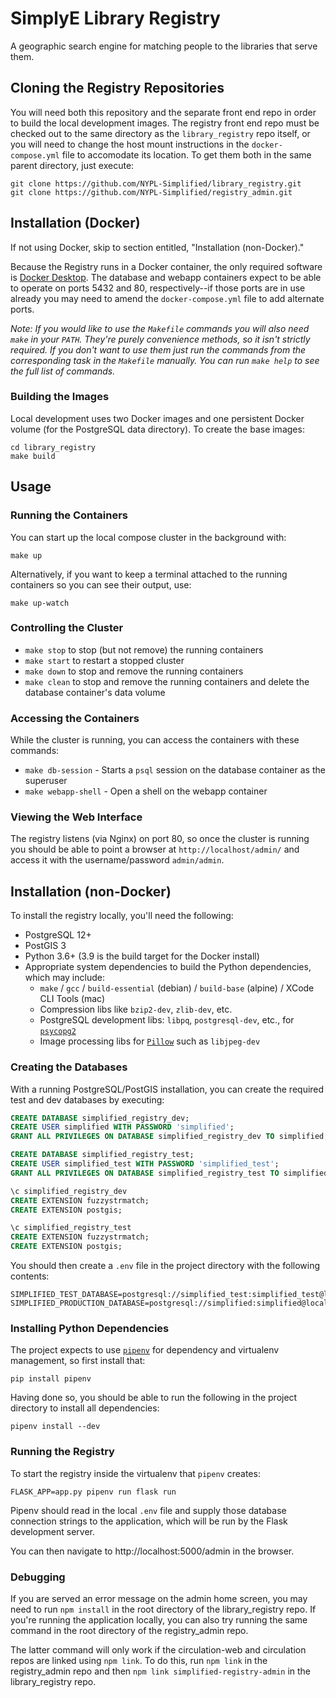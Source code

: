 # SimplyE Library Registry

A geographic search engine for matching people to the libraries that serve them.

## Cloning the Registry Repositories

You will need both this repository and the separate front end repo in order to build the local development images. The registry front end repo must be checked out to the same directory as the `library_registry` repo itself, or you will need to change the host mount instructions in the `docker-compose.yml` file to accomodate its location. To get them both in the same parent directory, just execute:

```shell
git clone https://github.com/NYPL-Simplified/library_registry.git
git clone https://github.com/NYPL-Simplified/registry_admin.git
```

## Installation (Docker)

If not using Docker, skip to section entitled, "Installation (non-Docker)."

Because the Registry runs in a Docker container, the only required software is [Docker Desktop](https://www.docker.com/products/docker-desktop). The database and webapp containers expect to be able to operate on ports 5432 and 80, respectively--if those ports are in use already you may need to amend the `docker-compose.yml` file to add alternate ports.

_Note: If you would like to use the `Makefile` commands you will also need `make` in your `PATH`. They're purely convenience methods, so it isn't strictly required. If you don't want to use them just run the commands from the corresponding task in the `Makefile` manually. You can run `make help` to see the full list of commands._

### Building the Images

Local development uses two Docker images and one persistent Docker volume (for the PostgreSQL data directory). To create the base images:

```shell
cd library_registry
make build
```

## Usage

### Running the Containers

You can start up the local compose cluster in the background with:

```shell
make up
```

Alternatively, if you want to keep a terminal attached to the running containers so you can see their output, use:

```shell
make up-watch
```

### Controlling the Cluster

- `make stop` to stop (but not remove) the running containers
- `make start` to restart a stopped cluster
- `make down` to stop and remove the running containers
- `make clean` to stop and remove the running containers and delete the database container's data volume

### Accessing the Containers

While the cluster is running, you can access the containers with these commands:

- `make db-session` - Starts a `psql` session on the database container as the superuser
- `make webapp-shell` - Open a shell on the webapp container

### Viewing the Web Interface

The registry listens (via Nginx) on port 80, so once the cluster is running you should be able to point a browser at `http://localhost/admin/` and access it with the username/password `admin/admin`.

## Installation (non-Docker)

To install the registry locally, you'll need the following:

- PostgreSQL 12+
- PostGIS 3
- Python 3.6+ (3.9 is the build target for the Docker install)
- Appropriate system dependencies to build the Python dependencies, which may include:
  - `make` / `gcc` / `build-essential` (debian) / `build-base` (alpine) / XCode CLI Tools (mac)
  - Compression libs like `bzip2-dev`, `zlib-dev`, etc.
  - PostgreSQL development libs: `libpq`, `postgresql-dev`, etc., for [`psycopg2`](https://www.psycopg.org)
  - Image processing libs for [`Pillow`](https://pillow.readthedocs.io/en/stable/) such as `libjpeg-dev`

### Creating the Databases

With a running PostgreSQL/PostGIS installation, you can create the required test and dev databases by executing:

```SQL
CREATE DATABASE simplified_registry_dev;
CREATE USER simplified WITH PASSWORD 'simplified';
GRANT ALL PRIVILEGES ON DATABASE simplified_registry_dev TO simplified;

CREATE DATABASE simplified_registry_test;
CREATE USER simplified_test WITH PASSWORD 'simplified_test';
GRANT ALL PRIVILEGES ON DATABASE simplified_registry_test TO simplified_test;

\c simplified_registry_dev
CREATE EXTENSION fuzzystrmatch;
CREATE EXTENSION postgis;

\c simplified_registry_test
CREATE EXTENSION fuzzystrmatch;
CREATE EXTENSION postgis;
```

You should then create a `.env` file in the project directory with the following contents:

```SHELL
SIMPLIFIED_TEST_DATABASE=postgresql://simplified_test:simplified_test@localhost:5432/simplified_registry_test
SIMPLIFIED_PRODUCTION_DATABASE=postgresql://simplified:simplified@localhost:5432/simplified_registry_dev
```

### Installing Python Dependencies

The project expects to use [`pipenv`](https://pypi.org/project/pipenv/) for dependency and virtualenv management, so first install that:

```shell
pip install pipenv
```

Having done so, you should be able to run the following in the project directory to install all dependencies:

```
pipenv install --dev
```

### Running the Registry

To start the registry inside the virtualenv that `pipenv` creates:

```shell
FLASK_APP=app.py pipenv run flask run
```

Pipenv should read in the local `.env` file and supply those database connection strings to the application, which will be run by the Flask development server.

You can then navigate to http://localhost:5000/admin in the browser.

### Debugging

If you are served an error message on the admin home screen, you may need to run `npm install` in the root directory of the library_registry repo. If you're running the application locally, you can also try running the same command in the root directory of the registry_admin repo.

The latter command will only work if the circulation-web and circulation repos are linked using `npm link`. To do this, run `npm link` in the registry_admin repo and then `npm link simplified-registry-admin` in the library_registry repo.
